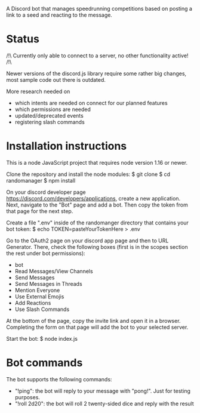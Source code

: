 A Discord bot that manages speedrunning competitions based on posting a link to a seed and reacting to the message.

Status
======

/!\ Currently only able to connect to a server, no other functionality active! /!\

Newer versions of the discord.js library require some rather big changes, most sample code out there is outdated.

More research needed on
- which intents are needed on connect for our planned features
- which permissions are needed
- updated/deprecated events
- registering slash commands

Installation instructions
=========================

This is a node JavaScript project that requires node version 1.16 or newer.

Clone the repository and install the node modules:
  $ git clone <repourl>
  $ cd randomanager
  $ npm install

On your discord developer page https://discord.com/developers/applications, create a new application.
Next, navigate to the "Bot" page and add a bot. Then copy the token from that page for the next step.

Create a file ".env" inside of the randomanger directory that contains your bot token:
  $ echo TOKEN=pasteYourTokenHere > .env

Go to the OAuth2 page on your discord app page and then to URL Generator.
There, check the following boxes (first is in the scopes section the rest under bot permissions):
- bot
- Read Messages/View Channels
- Send Messages
- Send Messages in Threads
- Mention Everyone
- Use External Emojis
- Add Reactions
- Use Slash Commands

At the bottom of the page, copy the invite link and open it in a browser. Completing
the form on that page will add the bot to your selected server.

Start the bot:
  $ node index.js

Bot commands
============

The bot supports the following commands:
- "!ping": the bot will reply to your message with "pong!". Just for testing purposes.
- "!roll 2d20": the bot will roll 2 twenty-sided dice and reply with the result

